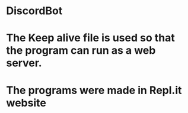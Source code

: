 # DiscordBot
# The Keep alive file is used so that the program can run as a web server.
# The programs were made in Repl.it website
